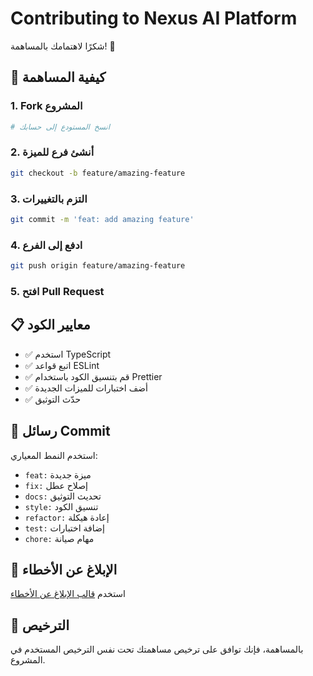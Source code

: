 # Contributing to Nexus AI Platform

شكرًا لاهتمامك بالمساهمة! 🎉

## 🚀 كيفية المساهمة

### 1. Fork المشروع
```bash
# انسخ المستودع إلى حسابك
```

### 2. أنشئ فرع للميزة
```bash
git checkout -b feature/amazing-feature
```

### 3. التزم بالتغييرات
```bash
git commit -m 'feat: add amazing feature'
```

### 4. ادفع إلى الفرع
```bash
git push origin feature/amazing-feature
```

### 5. افتح Pull Request

## 📋 معايير الكود

- ✅ استخدم TypeScript
- ✅ اتبع قواعد ESLint
- ✅ قم بتنسيق الكود باستخدام Prettier
- ✅ أضف اختبارات للميزات الجديدة
- ✅ حدّث التوثيق

## 💬 رسائل Commit

استخدم النمط المعياري:
- `feat:` ميزة جديدة
- `fix:` إصلاح عطل
- `docs:` تحديث التوثيق
- `style:` تنسيق الكود
- `refactor:` إعادة هيكلة
- `test:` إضافة اختبارات
- `chore:` مهام صيانة

## 🐛 الإبلاغ عن الأخطاء

استخدم [قالب الإبلاغ عن الأخطاء](.github/ISSUE_TEMPLATE/bug_report.yml)

## 📝 الترخيص

بالمساهمة، فإنك توافق على ترخيص مساهمتك تحت نفس الترخيص المستخدم في المشروع.
